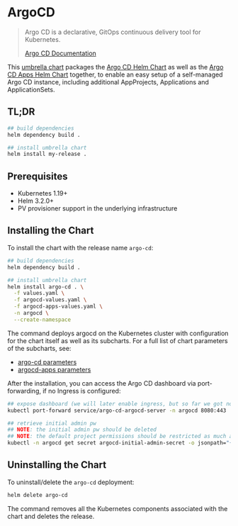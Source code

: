 # ArgoCD

> Argo CD is a declarative, GitOps continuous delivery tool for Kubernetes.
>
> [Argo CD Documentation](https://argo-cd.readthedocs.io/en/stable/)

This [umbrella chart](https://helm.sh/docs/howto/charts_tips_and_tricks/#complex-charts-with-many-dependencies) packages the [Argo CD Helm Chart](https://artifacthub.io/packages/helm/argo/argo-cd) as well as the [Argo CD Apps Helm Chart](https://artifacthub.io/packages/helm/argo/argocd-apps) together, to enable an easy setup of a self-managed Argo CD instance, including additional AppProjects, Applications and ApplicationSets.

## TL;DR

```sh
## build dependencies
helm dependency build .

## install umbrella chart
helm install my-release .
```

## Prerequisites

* Kubernetes 1.19+
* Helm 3.2.0+
* PV provisioner support in the underlying infrastructure

## Installing the Chart

To install the chart with the release name `argo-cd`:

```sh
## build dependencies
helm dependency build .

## install umbrella chart
helm install argo-cd . \
  -f values.yaml \
  -f argocd-values.yaml \
  -f argocd-apps-values.yaml \
  -n argocd \
  --create-namespace
```

The command deploys argocd on the Kubernetes cluster with configuration for the chart itself as well as its subcharts.
For a full list of chart parameters of the subcharts, see:

* [argo-cd parameters](https://github.com/argoproj/argo-helm/blob/main/charts/argo-cd/values.yaml)
* [argocd-apps parameters](https://github.com/argoproj/argo-helm/blob/main/charts/argocd-apps/values.yaml)

After the installation, you can access the Argo CD dashboard via port-forwarding, if no Ingress is configured:

```sh
## expose dashboard (we will later enable ingress, but so far we got none)
kubectl port-forward service/argo-cd-argocd-server -n argocd 8080:443

## retrieve initial admin pw
## NOTE: the initial admin pw should be deleted
## NOTE: the default project permissions should be restricted as much as possible
kubectl -n argocd get secret argocd-initial-admin-secret -o jsonpath="{.data.password}" | base64 -d
```

## Uninstalling the Chart

To uninstall/delete the `argo-cd` deployment:

```sh
helm delete argo-cd
```

The command removes all the Kubernetes components associated with the chart and deletes the release.
